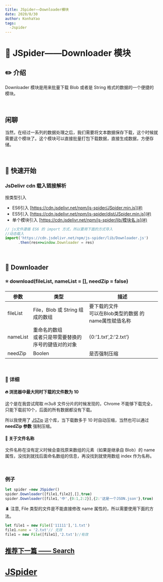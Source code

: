 ```yaml
---
title: JSpider——Downloader模块
date: 2020/8/30
author: KonhaYao
tags:
  -Jspider
---
```


# :book: JSpider——Downloader 模块

## :pencil2: 介绍

Downloader 模块是用来批量下载 Blob 或者是 String 格式的数据的一个便捷的模块。

<br>

## 闲聊
当然，在经过一系列的数据处理之后，我们需要将文本数据保存下载，这个时候就需要这个模块了。这个模块可以直接批量打包下载数据，直接生成数据，方便存储。

<br>

## :hammer: 快速开始

### JsDelivr cdn 载入链接解析
按类型引入 
- ES6引入 [https://cdn.jsdelivr.net/npm/js-spider/JSpider.min.js](#)
- ES5引入 [https://cdn.jsdelivr.net/npm/js-spider/dist/JSpider.min.js](#)
- 单个模块引入 [https://cdn.jsdelivr.net/npm/js-spider/lib/模块名.js](#)

```js
// js文件遵循 ES6 的 import 方式，所以要用下面的方式导入
//动态载入
import('https://cdn.jsdelivr.net/npm/js-spider/lib/Downloader.js')
      .then(res=>window.Downloader = res)
```

<br>

## :book: Downloader

### :star: download(fileList, nameList = [], needZip = false)

| 参数     | 类型                                                     | 描述                                                      |
| -------- | -------------------------------------------------------- | --------------------------------------------------------- |
| fileList | File，Blob 或 String 组成的数组                          | 要下载的文件<br />可以在Blob类型的数据 的name属性赋值名称 |
| nameList | 重命名的数组<br />或者只是带需要替换的序号的键值对的对象 | {0:’1.txt’,2:’2.txt’}                                     |
| needZip  | Boolen                                                   | 是否强制压缩                                              |                                       |

<br>

### :bookmark: 详细

#### :fire: 浏览器中最大同时下载的文件数为 10 

这个是在我尝试爬取 m3u8 文件分片的时候发现的，Chrome 不能够下载完全，只能下载前10个，后面的所有数据都没有下载。

所以我使用了 [JSZip](https://github.com/Stuk/jszip) 这个库，当下载数多于 10 时自动压缩，当然也可以通过 **needZip 参数** 强制压缩。

#### :candy: 关于文件名称
文件名称在没有定义时候会查找原来数组的元素（如果是继承自 Blob）的 name 属性，没找到就找后面命名数组的信息，再没找到就使用数组 index 作为名称。

<br>

### 例子

```js
let spider =new JSpider()
spider.Downloader([file1,file2],[],true)
spider.Downloader([file1,'中',{0:1,2:2}],{2:'这是一个JSON.json'},true)
```
:beetle: 注意, File 类型的文件是不能直接修改 name 属性的，所以需要使用下面的方法。

```js
let file1 = new File(['11111'],'1.txt')
file1.name = '2.txt'// 无效
file1 = new File([file1],'2.txt')//有效
```

## [推荐下一篇 —— Search](./Search.md)

# [JSpider](../JSpider.md)
